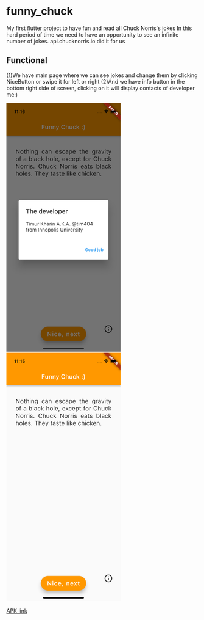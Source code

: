 # funny_chuck

My first flutter project to have fun and read all Chuck Norris's jokes
In this hard period of time we need to have an opportunity to see an infinite number of jokes.
api.chucknorris.io did it for us


## Functional

(1)We have main page where we can see jokes and change them by clicking NiceButton or swipe it for left or right
(2)And we have info button in the bottom right side of screen, clicking on it will display contacts of developer me:)


<img alt="Screenshot" src="Screenshot1.png" width="300"/> <img alt="Screenshot" src="Screenshot2.png" width="300"/>

[APK link](build/app/outputs/flutter-apk/app-release.apk)